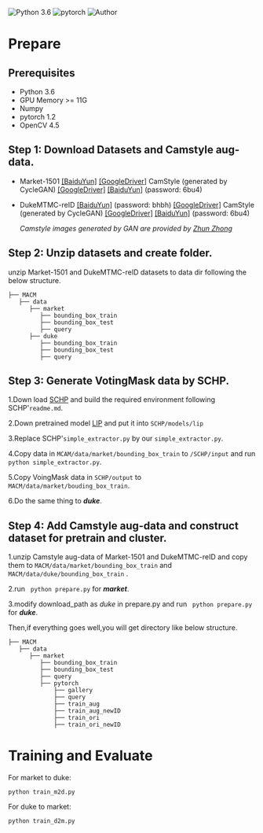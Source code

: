 ![Python 3.6](https://img.shields.io/badge/python-3.6-green.svg)
![pytorch](https://img.shields.io/badge/pytorch-1.2-blue.svg)
![Author](https://img.shields.io/badge/wangrui-AHU-orange.svg)

# Prepare

## Prerequisites
- Python 3.6
- GPU Memory >= 11G
- Numpy
- pytorch 1.2
- OpenCV  4.5

## Step 1: Download Datasets and Camstyle aug-data.
- Market-1501 [[BaiduYun]](http://pan.baidu.com/s/1ntIi2Op) [[GoogleDriver]](https://drive.google.com/file/d/0B8-rUzbwVRk0c054eEozWG9COHM/view?usp=sharing) CamStyle (generated by CycleGAN) [[GoogleDriver]](https://drive.google.com/open?id=1klY3nBS2sD4pxcyUbSlhtfTk9ButMNW1) [[BaiduYun]](https://pan.baidu.com/s/1NHv1UfI9bKo1XrDx8g70ow) (password: 6bu4)
   
- DukeMTMC-reID [[BaiduYun]](https://pan.baidu.com/s/1jS0XM7Var5nQGcbf9xUztw) (password: bhbh) [[GoogleDriver]](https://drive.google.com/open?id=1jjE85dRCMOgRtvJ5RQV9-Afs-2_5dY3O) CamStyle (generated by CycleGAN) [[GoogleDriver]](https://drive.google.com/open?id=1tNc-7C3mpSFa_xOti2PmUVXTEiqmJlUI) [[BaiduYun]](https://pan.baidu.com/s/1NHv1UfI9bKo1XrDx8g70ow) (password: 6bu4)
 
  *Camstyle images generated by GAN are provided by [Zhun Zhong](https://github.com/zhunzhong07)*

## Step 2: Unzip datasets and create folder.
unzip Market-1501 and DukeMTMC-reID datasets to data dir following the below structure.
 
```
├── MACM
   ├── data
      ├── market
         ├── bounding_box_train
         ├── bounding_box_test
         ├── query
      ├── duke
         ├── bounding_box_train
         ├── bounding_box_test
         ├── query
``` 


## Step 3: Generate VotingMask data by SCHP.
1.Down load [SCHP](https://github.com/PeikeLi/Self-Correction-Human-Parsing) and build the required environment following SCHP'`readme.md`.

2.Down pretrained model [LIP](https://drive.google.com/file/d/1k4dllHpu0bdx38J7H28rVVLpU-kOHmnH/view?usp=sharing) and put it into `SCHP/models/lip`

3.Replace SCHP'`simple_extractor.py` by our `simple_extractor.py`.

4.Copy data in `MCAM/data/market/bounding_box_train` to `/SCHP/input` and run ```python simple_extractor.py```.

5.Copy VoingMask data in `SCHP/output` to `MACM/data/market/bouding_box_train`.

6.Do the same thing to ***duke***.

## Step 4: Add Camstyle aug-data and construct dataset for pretrain and cluster.
1.unzip Camstyle aug-data of Market-1501 and DukeMTMC-reID and copy them to `MACM/data/market/bounding_box_train` and `MACM/data/duke/bounding_box_train` .

2.run ``` python prepare.py``` for ***market***.

3.modify download_path as *duke* in prepare.py and run ``` python prepare.py``` for ***duke***.

Then,if everything goes well,you will get directory like below structure.
```
├── MACM
   ├── data
      ├── market
         ├── bounding_box_train
         ├── bounding_box_test
         ├── query
         ├── pytorch
             ├── gallery
             ├── query
             ├── train_aug
             ├── train_aug_newID
             ├── train_ori
             ├── train_ori_newID
``` 

# Training and Evaluate
For market to duke:
```
python train_m2d.py
```
For duke to market:
```
python train_d2m.py
```

